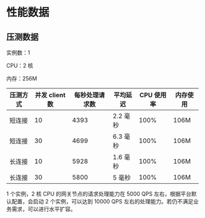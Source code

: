 # 性能数据

## 压测数据

实例数：1

CPU：2 核

内存：256M

| 压测方式 | 并发 client 数 | 每秒处理请求数 | 平均延迟 | CPU 使用率 | 内存使用 |
| -------- | -------------- | -------------- | -------- | ---------- | -------- |
| 短连接   | 10             | 4393           | 2.2 毫秒 | 100%       | 106M     |
| 短连接   | 30             | 4699           | 6.3 毫秒 | 100%       | 106M     |
| 长连接   | 10             | 5928           | 1.6 毫秒 | 100%       | 106M     |
| 长连接   | 30             | 5800           | 5 毫秒   | 100%       | 106M     |

1 个实例，2 核 CPU 的网关节点的请求处理能力在 5000 QPS 左右，根据平台默认配置，会启动 2 个实例，可以达到 10000 QPS 左右的处理能力。若仍不满足业务需求，可以进行水平扩容。
